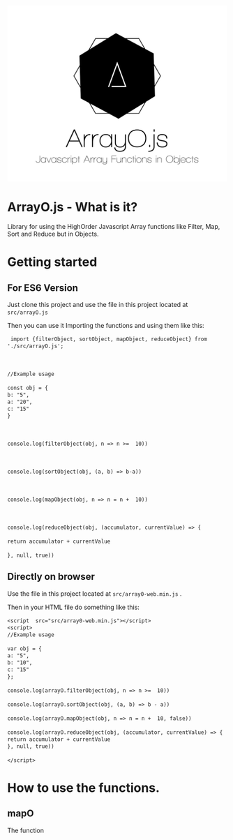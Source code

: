 
![enter image description here](https://raw.githubusercontent.com/bonillas/arrayO/master/logo/ArrayO.png)

# ArrayO.js - What is it?

 Library for using the HighOrder Javascript Array functions  like Filter, Map, Sort  and Reduce but in Objects.

# Getting started

## For ES6 Version
Just clone this project and use the file in this project located at `src/arrayO.js`

Then you can use it Importing the functions and using them like this:

     import {filterObject, sortObject, mapObject, reduceObject} from  './src/arrayO.js';
    
      
    
    //Example usage
    
    const obj = {
    b: "5",
    a: "20",
    c: "15"
    }
    
      
    
    console.log(filterObject(obj, n => n >=  10))
    
      
    
    console.log(sortObject(obj, (a, b) => b-a))
    
      
    
    console.log(mapObject(obj, n => n = n +  10))
    
      
    
    console.log(reduceObject(obj, (accumulator, currentValue) => {
    
    return accumulator + currentValue
    
    }, null, true))

## Directly on browser

Use the file in this project located at `src/array0-web.min.js` .

Then in your HTML file do something like this:

    <script  src="src/array0-web.min.js"></script>
    <script>
    //Example usage
    
    var obj = {
    a: "5",
    b: "10",
    c: "15"
    };
    
    console.log(arrayO.filterObject(obj, n => n >=  10))
    
    console.log(arrayO.sortObject(obj, (a, b) => b - a))
  
    console.log(arrayO.mapObject(obj, n => n = n +  10, false))    
    
    console.log(arrayO.reduceObject(obj, (accumulator, currentValue) => {
    return accumulator + currentValue
    }, null, true))
    
    </script>

# How to use the functions.
## mapO
The function
